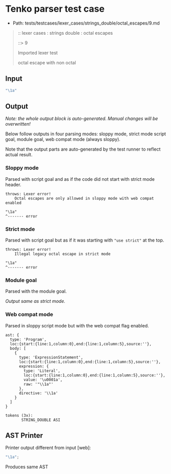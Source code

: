 # Tenko parser test case

- Path: tests/testcases/lexer_cases/strings_double/octal_escapes/9.md

> :: lexer cases : strings double : octal escapes
>
> ::> 9
>
> Imported lexer test
>
> octal escape with non octal

## Input

`````js
"\1a"
`````

## Output

_Note: the whole output block is auto-generated. Manual changes will be overwritten!_

Below follow outputs in four parsing modes: sloppy mode, strict mode script goal, module goal, web compat mode (always sloppy).

Note that the output parts are auto-generated by the test runner to reflect actual result.

### Sloppy mode

Parsed with script goal and as if the code did not start with strict mode header.

`````
throws: Lexer error!
    Octal escapes are only allowed in sloppy mode with web compat enabled

"\1a"
^------- error
`````

### Strict mode

Parsed with script goal but as if it was starting with `"use strict"` at the top.

`````
throws: Lexer error!
    Illegal legacy octal escape in strict mode

"\1a"
^------- error
`````


### Module goal

Parsed with the module goal.

_Output same as strict mode._

### Web compat mode

Parsed in sloppy script mode but with the web compat flag enabled.

`````
ast: {
  type: 'Program',
  loc:{start:{line:1,column:0},end:{line:1,column:5},source:''},
  body: [
    {
      type: 'ExpressionStatement',
      loc:{start:{line:1,column:0},end:{line:1,column:5},source:''},
      expression: {
        type: 'Literal',
        loc:{start:{line:1,column:0},end:{line:1,column:5},source:''},
        value: '\u0001a',
        raw: '"\\1a"'
      },
      directive: '\\1a'
    }
  ]
}

tokens (3x):
       STRING_DOUBLE ASI
`````


## AST Printer

Printer output different from input [web]:

````js
"\1a";
````

Produces same AST
